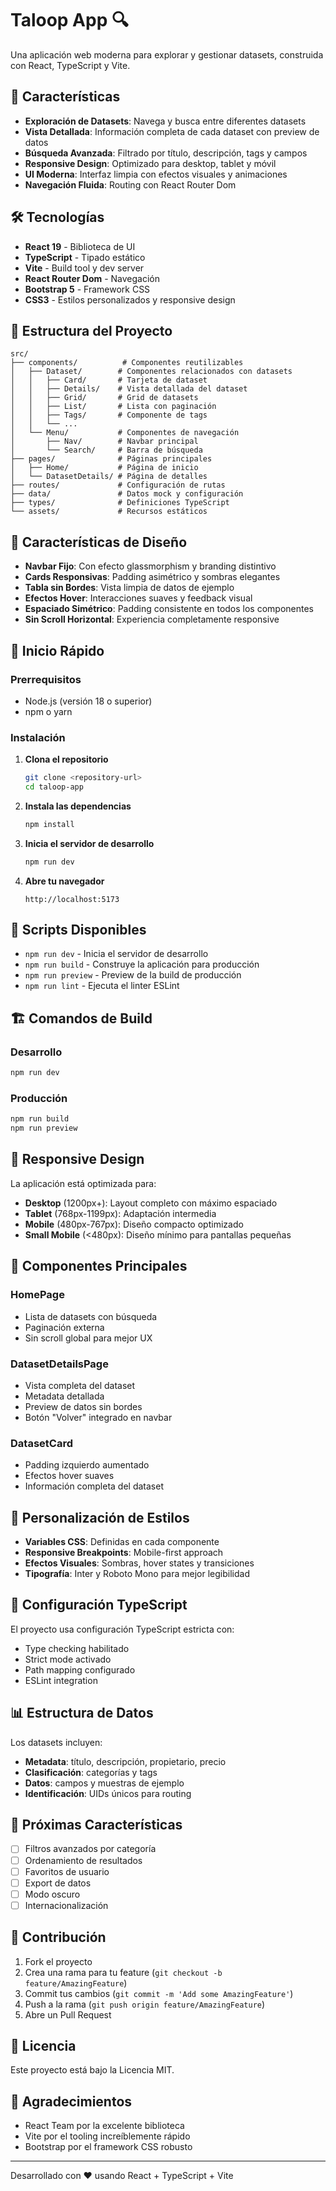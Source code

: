 # Taloop App 🔍

Una aplicación web moderna para explorar y gestionar datasets, construida con React, TypeScript y Vite.

## 🚀 Características

- **Exploración de Datasets**: Navega y busca entre diferentes datasets
- **Vista Detallada**: Información completa de cada dataset con preview de datos
- **Búsqueda Avanzada**: Filtrado por título, descripción, tags y campos
- **Responsive Design**: Optimizado para desktop, tablet y móvil
- **UI Moderna**: Interfaz limpia con efectos visuales y animaciones
- **Navegación Fluida**: Routing con React Router Dom

## 🛠️ Tecnologías

- **React 19** - Biblioteca de UI
- **TypeScript** - Tipado estático
- **Vite** - Build tool y dev server
- **React Router Dom** - Navegación
- **Bootstrap 5** - Framework CSS
- **CSS3** - Estilos personalizados y responsive design

## 📁 Estructura del Proyecto

```
src/
├── components/          # Componentes reutilizables
│   ├── Dataset/        # Componentes relacionados con datasets
│   │   ├── Card/       # Tarjeta de dataset
│   │   ├── Details/    # Vista detallada del dataset
│   │   ├── Grid/       # Grid de datasets
│   │   ├── List/       # Lista con paginación
│   │   ├── Tags/       # Componente de tags
│   │   └── ...
│   └── Menu/           # Componentes de navegación
│       ├── Nav/        # Navbar principal
│       └── Search/     # Barra de búsqueda
├── pages/              # Páginas principales
│   ├── Home/           # Página de inicio
│   └── DatasetDetails/ # Página de detalles
├── routes/             # Configuración de rutas
├── data/               # Datos mock y configuración
├── types/              # Definiciones TypeScript
└── assets/             # Recursos estáticos
```

## 🎨 Características de Diseño

- **Navbar Fijo**: Con efecto glassmorphism y branding distintivo
- **Cards Responsivas**: Padding asimétrico y sombras elegantes
- **Tabla sin Bordes**: Vista limpia de datos de ejemplo
- **Efectos Hover**: Interacciones suaves y feedback visual
- **Espaciado Simétrico**: Padding consistente en todos los componentes
- **Sin Scroll Horizontal**: Experiencia completamente responsive

## 🚦 Inicio Rápido

### Prerrequisitos

- Node.js (versión 18 o superior)
- npm o yarn

### Instalación

1. **Clona el repositorio**

   ```bash
   git clone <repository-url>
   cd taloop-app
   ```

2. **Instala las dependencias**

   ```bash
   npm install
   ```

3. **Inicia el servidor de desarrollo**

   ```bash
   npm run dev
   ```

4. **Abre tu navegador**
   ```
   http://localhost:5173
   ```

## 📜 Scripts Disponibles

- `npm run dev` - Inicia el servidor de desarrollo
- `npm run build` - Construye la aplicación para producción
- `npm run preview` - Preview de la build de producción
- `npm run lint` - Ejecuta el linter ESLint

## 🏗️ Comandos de Build

### Desarrollo

```bash
npm run dev
```

### Producción

```bash
npm run build
npm run preview
```

## 📱 Responsive Design

La aplicación está optimizada para:

- **Desktop** (1200px+): Layout completo con máximo espaciado
- **Tablet** (768px-1199px): Adaptación intermedia
- **Mobile** (480px-767px): Diseño compacto optimizado
- **Small Mobile** (<480px): Diseño mínimo para pantallas pequeñas

## 🎯 Componentes Principales

### HomePage

- Lista de datasets con búsqueda
- Paginación externa
- Sin scroll global para mejor UX

### DatasetDetailsPage

- Vista completa del dataset
- Metadata detallada
- Preview de datos sin bordes
- Botón "Volver" integrado en navbar

### DatasetCard

- Padding izquierdo aumentado
- Efectos hover suaves
- Información completa del dataset

## 🎨 Personalización de Estilos

- **Variables CSS**: Definidas en cada componente
- **Responsive Breakpoints**: Mobile-first approach
- **Efectos Visuales**: Sombras, hover states y transiciones
- **Tipografía**: Inter y Roboto Mono para mejor legibilidad

## 🔧 Configuración TypeScript

El proyecto usa configuración TypeScript estricta con:

- Type checking habilitado
- Strict mode activado
- Path mapping configurado
- ESLint integration

## 📊 Estructura de Datos

Los datasets incluyen:

- **Metadata**: título, descripción, propietario, precio
- **Clasificación**: categorías y tags
- **Datos**: campos y muestras de ejemplo
- **Identificación**: UIDs únicos para routing

## 🚀 Próximas Características

- [ ] Filtros avanzados por categoría
- [ ] Ordenamiento de resultados
- [ ] Favoritos de usuario
- [ ] Export de datos
- [ ] Modo oscuro
- [ ] Internacionalización

## 🤝 Contribución

1. Fork el proyecto
2. Crea una rama para tu feature (`git checkout -b feature/AmazingFeature`)
3. Commit tus cambios (`git commit -m 'Add some AmazingFeature'`)
4. Push a la rama (`git push origin feature/AmazingFeature`)
5. Abre un Pull Request

## 📄 Licencia

Este proyecto está bajo la Licencia MIT.

## 🙏 Agradecimientos

- React Team por la excelente biblioteca
- Vite por el tooling increíblemente rápido
- Bootstrap por el framework CSS robusto

---

Desarrollado con ❤️ usando React + TypeScript + Vite
